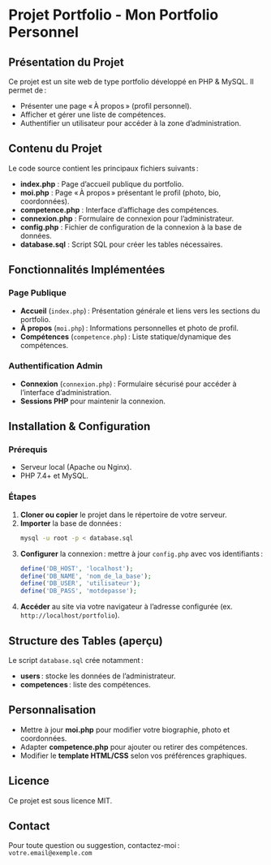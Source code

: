 # Projet Portfolio - Mon Portfolio Personnel

## Présentation du Projet

Ce projet est un site web de type portfolio développé en PHP & MySQL. Il permet de :

- Présenter une page « À propos » (profil personnel).
- Afficher et gérer une liste de compétences.
- Authentifier un utilisateur pour accéder à la zone d’administration.

## Contenu du Projet

Le code source contient les principaux fichiers suivants :

- **index.php** : Page d’accueil publique du portfolio.
- **moi.php** : Page « À propos » présentant le profil (photo, bio, coordonnées).
- **competence.php** : Interface d’affichage des compétences.
- **connexion.php** : Formulaire de connexion pour l’administrateur.
- **config.php** : Fichier de configuration de la connexion à la base de données.
- **database.sql** : Script SQL pour créer les tables nécessaires.

## Fonctionnalités Implémentées

### Page Publique

- **Accueil** (`index.php`) : Présentation générale et liens vers les sections du portfolio.
- **À propos** (`moi.php`) : Informations personnelles et photo de profil.
- **Compétences** (`competence.php`) : Liste statique/dynamique des compétences.

### Authentification Admin

- **Connexion** (`connexion.php`) : Formulaire sécurisé pour accéder à l’interface d’administration.
- **Sessions PHP** pour maintenir la connexion.

## Installation & Configuration

### Prérequis

- Serveur local (Apache ou Nginx).
- PHP 7.4+ et MySQL.

### Étapes

1. **Cloner ou copier** le projet dans le répertoire de votre serveur.
2. **Importer** la base de données :
   ```bash
   mysql -u root -p < database.sql
   ```
3. **Configurer** la connexion : mettre à jour `config.php` avec vos identifiants :
   ```php
   define('DB_HOST', 'localhost');
   define('DB_NAME', 'nom_de_la_base');
   define('DB_USER', 'utilisateur');
   define('DB_PASS', 'motdepasse');
   ```
4. **Accéder** au site via votre navigateur à l’adresse configurée (ex. `http://localhost/portfolio`).

## Structure des Tables (aperçu)

Le script `database.sql` crée notamment :

- **users** : stocke les données de l’administrateur.
- **competences** : liste des compétences.

## Personnalisation

- Mettre à jour **moi.php** pour modifier votre biographie, photo et coordonnées.
- Adapter **competence.php** pour ajouter ou retirer des compétences.
- Modifier le **template HTML/CSS** selon vos préférences graphiques.

## Licence

Ce projet est sous licence MIT.

## Contact

Pour toute question ou suggestion, contactez-moi : `votre.email@exemple.com`

